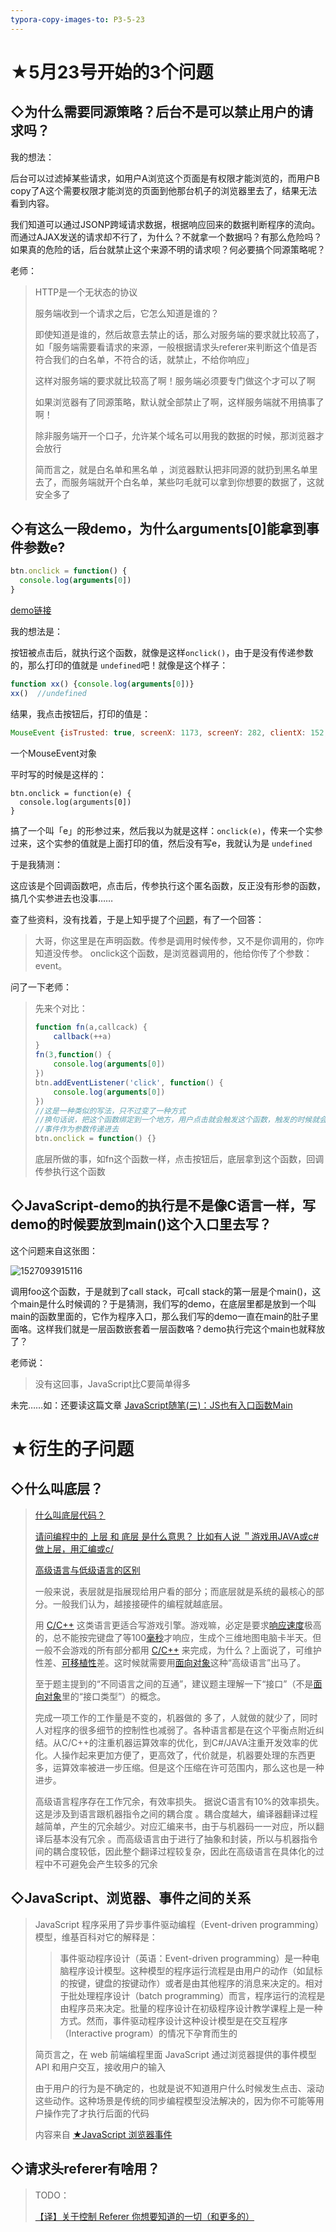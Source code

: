 ```yaml
---
typora-copy-images-to: P3-5-23
---
```


# ★5月23号开始的3个问题

## ◇为什么需要同源策略？后台不是可以禁止用户的请求吗？

我的想法：

后台可以过滤掉某些请求，如用户A浏览这个页面是有权限才能浏览的，而用户B  copy了A这个需要权限才能浏览的页面到他那台机子的浏览器里去了，结果无法看到内容。

我们知道可以通过JSONP跨域请求数据，根据响应回来的数据判断程序的流向。而通过AJAX发送的请求却不行了，为什么？不就拿一个数据吗？有那么危险吗？如果真的危险的话，后台就禁止这个来源不明的请求呗？何必要搞个同源策略呢？

老师：

> HTTP是一个无状态的协议
>
> 服务端收到一个请求之后，它怎么知道是谁的？
>
> 即使知道是谁的，然后故意去禁止的话，那么对服务端的要求就比较高了，如「服务端需要看请求的来源，一般根据请求头referer来判断这个值是否符合我们的白名单，不符合的话，就禁止，不给你响应」
>
> 这样对服务端的要求就比较高了啊！服务端必须要专门做这个才可以了啊
>
> 如果浏览器有了同源策略，默认就全部禁止了啊，这样服务端就不用搞事了啊！
>
> 除非服务端开一个口子，允许某个域名可以用我的数据的时候，那浏览器才会放行
>
> 简而言之，就是白名单和黑名单 ，浏览器默认把非同源的就扔到黑名单里去了，而服务端就开个白名单，某些叼毛就可以拿到你想要的数据了，这就安全多了

## ◇有这么一段demo，为什么arguments[0]能拿到事件参数e?

```js
btn.onclick = function() {
  console.log(arguments[0])
}
```

[demo链接](http://js.jirengu.com/retev/1/edit?html,css,js,output)

我的想法是：

按钮被点击后，就执行这个函数，就像是这样`onclick()`，由于是没有传递参数的，那么打印的值就是 `undefined`吧！就像是这个样子：

```js
function xx() {console.log(arguments[0])}
xx()  //undefined
```

结果，我点击按钮后，打印的值是：

```js
MouseEvent {isTrusted: true, screenX: 1173, screenY: 282, clientX: 152, clientY: 105, …}
```

一个MouseEvent对象

平时写的时候是这样的：

```
btn.onclick = function(e) {
  console.log(arguments[0])
}
```

搞了一个叫「e」的形参过来，然后我以为就是这样：`onclick(e)`，传来一个实参过来，这个实参的值就是上面打印的值，然后没有写e，我就认为是 `undefined`

于是我猜测：

这应该是个回调函数吧，点击后，传参执行这个匿名函数，反正没有形参的函数，搞几个实参进去也没事…… 

查了些资料，没有找着，于是上知乎提了个[问题](https://www.zhihu.com/question/277924379)，有了一个回答：

> 大哥，你这里是在声明函数。传参是调用时候传参，又不是你调用的，你咋知道没传参。 onclick这个函数，是浏览器调用的，他给你传了个参数：event。 

问了一下老师：

> 先来个对比：
>
> ```js
> function fn(a,callcack) {
>     callback(++a)
> }
> fn(3,function() {
>     console.log(arguments[0])
> })
> btn.addEventListener('click', function() {
>     console.log(arguments[0])
> })
> //这是一种类似的写法，只不过变了一种方式
> //换句话说，把这个函数绑定到一个地方，用户点击就会触发这个函数，触发的时候就会执行这个函数，同时把
> //事件作为参数传递进去
> btn.onclick = function() {}
> ```
>
> 底层所做的事，如fn这个函数一样，点击按钮后，底层拿到这个函数，回调传参执行这个函数

## ◇JavaScript-demo的执行是不是像C语言一样，写demo的时候要放到main()这个入口里去写？

这个问题来自这张图：

![1527093915116](P3-5-23/1527093915116.png)

调用foo这个函数，于是就到了call stack，可call stack的第一层是个main()，这个main是什么时候调的？于是猜测，我们写的demo，在底层里都是放到一个叫main的函数里面的，它作为程序入口，那么我们写的demo一直在main的肚子里面咯。这样我们就是一层函数嵌套着一层函数咯？demo执行完这个main也就释放了？

老师说：

> 没有这回事，JavaScript比C要简单得多

未完……如：还要读这篇文章 [JavaScript随笔(三)：JS也有入口函数Main](http://www.cnblogs.com/manxisuo/p/4796709.html)

# ★衍生的子问题

## ◇什么叫底层？

> [什么叫底层代码？](https://zhidao.baidu.com/question/202827979.html)
>
> [请问编程中的 上层 和 底层 是什么意思？ 比如有人说 ＂游戏用JAVA或c#做上层，用汇编或c/](https://zhidao.baidu.com/question/2267997554071810668.html?qbl=relate_question_1)
>
> [高级语言与低级语言的区别](https://blog.csdn.net/guoxiaoqian8028/article/details/9103151)
>
> 一般来说，表层就是指展现给用户看的部分；而底层就是系统的最核心的部分。一般我们认为，越接接硬件的编程就越底层。 
>
> 用 [C/C++](https://www.baidu.com/s?wd=C%2FC%2B%2B&tn=SE_PcZhidaonwhc_ngpagmjz&rsv_dl=gh_pc_zhidao) 这类语言更适合写游戏引擎。游戏嘛，必定是要求[响应速度](https://www.baidu.com/s?wd=%E5%93%8D%E5%BA%94%E9%80%9F%E5%BA%A6&tn=SE_PcZhidaonwhc_ngpagmjz&rsv_dl=gh_pc_zhidao)极高的，总不能按完键盘了等100[毫秒](https://www.baidu.com/s?wd=%E6%AF%AB%E7%A7%92&tn=SE_PcZhidaonwhc_ngpagmjz&rsv_dl=gh_pc_zhidao)才响应，生成个三维地图电脑卡半天。但一般不会游戏的所有部分都用 [C/C++](https://www.baidu.com/s?wd=C%2FC%2B%2B&tn=SE_PcZhidaonwhc_ngpagmjz&rsv_dl=gh_pc_zhidao) 来完成，为什么？上面说了，可维护性差、[可移植性](https://www.baidu.com/s?wd=%E5%8F%AF%E7%A7%BB%E6%A4%8D%E6%80%A7&tn=SE_PcZhidaonwhc_ngpagmjz&rsv_dl=gh_pc_zhidao)差。这时候就需要用[面向对象](https://www.baidu.com/s?wd=%E9%9D%A2%E5%90%91%E5%AF%B9%E8%B1%A1&tn=SE_PcZhidaonwhc_ngpagmjz&rsv_dl=gh_pc_zhidao)这种“高级语言”出马了。 
>
> 至于题主提到的“不同语言之间的互通”，建议题主理解一下“接口”（不是[面向对象](https://www.baidu.com/s?wd=%E9%9D%A2%E5%90%91%E5%AF%B9%E8%B1%A1&tn=SE_PcZhidaonwhc_ngpagmjz&rsv_dl=gh_pc_zhidao)里的“接口类型”）的概念。 
>
> 完成一项工作的工作量是不变的，机器做的 多了，人就做的就少了，同时人对程序的很多细节的控制性也减弱了。各种语言都是在这个平衡点附近纠结。从C/C++的注重机器运算效率的优化，到C#/JAVA注重开发效率的优化。人操作起来更加方便了，更高效了，代价就是，机器要处理的东西更多，运算效率被进一步压缩。但是这个压缩在许可范围内，那么这也是一种进步。 
>
> 高级语言程序存在工作冗余，有效率损失。 据说C语言有10%的效率损失。 这是涉及到语言跟机器指令之间的耦合度 。耦合度越大，编译器翻译过程越简单，产生的冗余越少。对应汇编来书，由于与机器码一一对应，所以翻译后基本没有冗余 。而高级语言由于进行了抽象和封装，所以与机器指令间的耦合度较低，因此整个翻译过程较复杂，因此在高级语言在具体化的过程中不可避免会产生较多的冗余 

## ◇JavaScript、浏览器、事件之间的关系

> JavaScript 程序采用了异步事件驱动编程（Event-driven programming）模型，维基百科对它的解释是：
>
> > 事件驱动程序设计（英语：Event-driven programming）是一种电脑程序设计模型。这种模型的程序运行流程是由用户的动作（如鼠标的按键，键盘的按键动作）或者是由其他程序的消息来决定的。相对于批处理程序设计（batch programming）而言，程序运行的流程是由程序员来决定。批量的程序设计在初级程序设计教学课程上是一种方式。然而，事件驱动程序设计这种设计模型是在交互程序（Interactive program）的情况下孕育而生的
>
> 简页言之，在 web 前端编程里面 JavaScript 通过浏览器提供的事件模型 API 和用户交互，接收用户的输入
>
> 由于用户的行为是不确定的，也就是说不知道用户什么时候发生点击、滚动这些动作。这种场景是传统的同步编程模型没法解决的，因为你不可能等用户操作完了才执行后面的代码
>
> 内容来自 [★JavaScript 浏览器事件](https://keelii.github.io/2016/09/29/javascript-browser-event/)

## ◇请求头referer有啥用？

> TODO：
>
> [【译】关于控制 Referer 你想要知道的一切（和更多的）](https://75team.com/post/everything-you-could-ever-want-to-know-and-more-about-controlling-the-referer-header-fastmail-blog.html)

